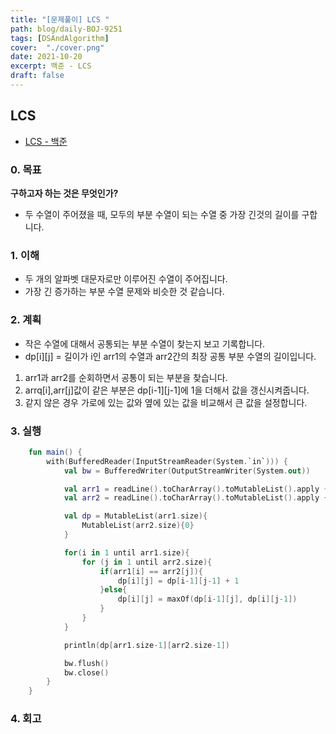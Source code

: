 ```yaml
---
title: "[문제풀이] LCS "
path: blog/daily-BOJ-9251
tags: [DSAndAlgorithm]
cover:  "./cover.png"
date: 2021-10-20
excerpt: 백준 - LCS 
draft: false
---
```



## LCS 
* [LCS - 백준](https://www.acmicpc.net/problem/9251)

### 0. 목표 
**구하고자 하는 것은 무엇인가?**
- 두 수열이 주어졌을 때, 모두의 부분 수열이 되는 수열 중 가장 긴것의 길이를 구합니다.

### 1. 이해 
- 두 개의 알파벳 대문자로만 이루어진 수열이 주어집니다.
- 가장 긴 증가하는 부분 수열 문제와 비슷한 것 같습니다. 


### 2. 계획

- 작은 수열에 대해서 공통되는 부분 수열이 찾는지 보고 기록합니다.
- dp[i][j] = 길이가 i인 arr1의 수열과 arr2간의 최장 공통 부분 수열의 길이입니다.

1. arr1과 arr2를 순회하면서 공통이 되는 부분을 찾습니다. 
2. arrq[i],arr[j]값이 같은 부분은 dp[i-1][j-1]에 1을 더해서 값을 갱신시켜줍니다.
3. 같지 않은 경우 가로에 있는 값와 옆에 있는 값을 비교해서 큰 값을 설정합니다.
   

### 3. 실행
```kotlin
    fun main() {
        with(BufferedReader(InputStreamReader(System.`in`))) {
            val bw = BufferedWriter(OutputStreamWriter(System.out))

            val arr1 = readLine().toCharArray().toMutableList().apply { add(0, '0') }
            val arr2 = readLine().toCharArray().toMutableList().apply { add(0, '0') }

            val dp = MutableList(arr1.size){
                MutableList(arr2.size){0}
            }

            for(i in 1 until arr1.size){
                for (j in 1 until arr2.size){
                    if(arr1[i] == arr2[j]){
                        dp[i][j] = dp[i-1][j-1] + 1
                    }else{
                        dp[i][j] = maxOf(dp[i-1][j], dp[i][j-1])
                    }
                }
            }

            println(dp[arr1.size-1][arr2.size-1])

            bw.flush()
            bw.close()
        }
    }
```

### 4. 회고 

